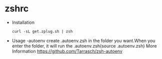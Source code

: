 # zshrc
- Installation
    ```
    curl -sL get.zplug.sh | zsh
    ```
- Usage
    -autoenv
        create .autoenv.zsh in the folder you want.When you enter the folder, it will run the .autoenv.zsh(source .autoenv.zsh) 
        More Information https://github.com/Tarrasch/zsh-autoenv
